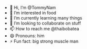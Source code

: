 - 👋 Hi, I’m @TommyNam
- 👀 I’m interested in food
- 🌱 I’m currently learning many things
- 💞️ I’m looking to collaborate on stuff
- 📫 How to reach me @thaibobatea
- 😄 Pronouns: him
- ⚡ Fun fact: big strong muscle man

<!---
TommyNam/TommyNam is a ✨ special ✨ repository because its `README.md` (this file) appears on your GitHub profile.
You can click the Preview link to take a look at your changes.
--->
